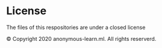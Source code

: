 # License
The files of this respositories are under a closed license









© Copyright 2020 anonymous-learn.ml. All rights reserverd. 
